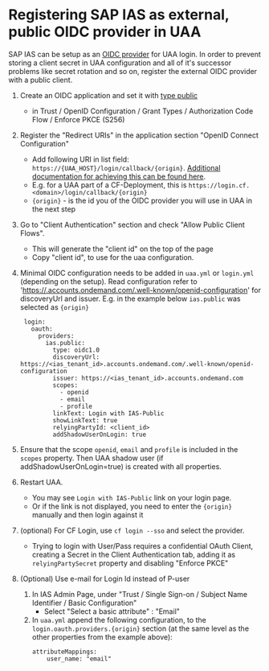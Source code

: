 # Registering SAP IAS as external, public OIDC provider in UAA

SAP IAS can be setup as an [OIDC provider](https://help.sap.com/viewer/6d6d63354d1242d185ab4830fc04feb1/Cloud/en-US/a789c9c8c0f5439da8c30b5d9e43bece.htm) for UAA login.
In order to prevent storing a client secret in UAA configuration and all of it's successor problems like secret rotation and so on, register the
external OIDC provider with a public client.

1. Create an OIDC application and set it with [type public](https://help.sap.com/viewer/6d6d63354d1242d185ab4830fc04feb1/Cloud/en-US/a721157cd40544eb9bad40085cf8ec15.html)
   * in Trust / OpenID Configuration / Grant Types / Authorization Code Flow / Enforce PKCE (S256)
3. Register the "Redirect URIs" in the application section "OpenID Connect Configuration"
   * Add following URI in list field:
   `https://{UAA_HOST}/login/callback/{origin}`. [Additional documentation for achieving this can be found here](https://help.sap.com/viewer/6d6d63354d1242d185ab4830fc04feb1/Cloud/en-US/1ae324ee3b2d4a728650eb022d5fd910.html).
   * E.g. for a UAA part of a CF-Deployment, this is `https://login.cf.<domain>/login/callback/{origin}`
   * `{origin}` - is the id you of the OIDC provider you will use in UAA in the next step
   
2. Go to "Client Authentication" section and check "Allow Public Client Flows".
   * This will generate the "client id" on the top of the page
   * Copy "client id", to use for the uaa configuration.

4. Minimal OIDC configuration needs to be added in `uaa.yml` or `login.yml` (depending on the setup).
   Read configuration refer to '[https://<tenant ID>.accounts.ondemand.com/.well-known/openid-configuration](https://help.sap.com/viewer/6d6d63354d1242d185ab4830fc04feb1/Cloud/en-US/c297516bae4547eb82eeed80fea2b937.html)' for discoveryUrl and issuer. E.g. in the example below `ias.public` was selected as `{origin}`

        login:
          oauth:
            providers:
              ias.public:
                type: oidc1.0
                discoveryUrl: https://<ias_tenant_id>.accounts.ondemand.com/.well-known/openid-configuration
                issuer: https://<ias_tenant_id>.accounts.ondemand.com
                scopes:
                  - openid
                  - email
                  - profile
                linkText: Login with IAS-Public
                showLinkText: true
                relyingPartyId: <client_id>
                addShadowUserOnLogin: true

6. Ensure that the scope `openid`, `email` and `profile` is included in the `scopes` property. Then UAA shadow user (if addShadowUserOnLogin=true) is created with all properties. 

7. Restart UAA.
   * You may see `Login with IAS-Public` link on your login page.
   * Or if the link is not displayed, you need to enter the `{origin}` manually and then login against it

9. (optional) For CF Login, use `cf login --sso` and select the provider.
    * Trying to login with User/Pass requires a confidential OAuth Client, creating a Secret in the Client Authentication tab, adding it as `relyingPartySecret` property and disabling "Enforce PKCE"
  
8. (Optional) Use e-mail for Login Id instead of P-user
   1. In IAS Admin Page, under "Trust / Single Sign-on / Subject Name Identifier / Basic Configuration"
      * Select "Select a basic attribute" : "Email"
   2. In `uaa.yml` append the following configuration, to the `login.oauth.providers.{origin}` section (at the same level as the other properties from the example above):
      ```
      attributeMappings:
          user_name: "email"
      ```
